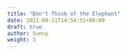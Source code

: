 ```yaml
---
title: "Don't Think of the Elephant"
date: 2021-09-11T14:54:51+08:00
draft: true
author: Sunny
weight: 3
---
```


